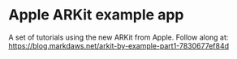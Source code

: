 # Apple ARKit example app

A set of tutorials using the new ARKit from Apple. Follow along at:
https://blog.markdaws.net/arkit-by-example-part1-7830677ef84d
